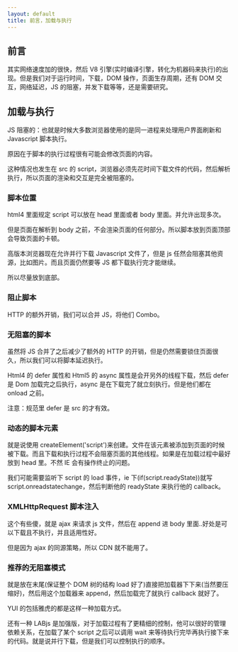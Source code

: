 ```yaml
---
layout: default
title: 前言，加载与执行
---
```


## 前言

其实网络速度加的很快，然后 V8 引擎(实时编译引擎，转化为机器码来执行)的出现。但是我们对于运行时间，下载，DOM 操作，页面生存周期，还有 DOM 交互，网络延迟，JS 的阻塞，并发下载等等，还是需要研究。

## 加载与执行

JS 阻塞的：也就是时候大多数浏览器使用的是同一进程来处理用户界面刷新和 Javascript 脚本执行。

原因在于脚本的执行过程很有可能会修改页面的内容。

这种情况也发生在 src 的 script，浏览器必须先花时间下载文件的代码，然后解析执行，所以页面的渲染和交互是完全被阻塞的。

### 脚本位置

html4 里面规定 script 可以放在 head 里面或者 body 里面。并允许出现多次。

但是页面在解析到 body 之前，不会渲染页面的任何部分。所以脚本放到页面顶部会导致页面的卡顿。

高版本浏览器现在允许并行下载 Javascript 文件了，但是 js 任然会阻塞其他资源，比如图片。而且页面仍然要等 JS 都下载执行完才能继续。

所以尽量放到底部。

### 阻止脚本

HTTP 的额外开销，我们可以合并 JS，将他们 Combo。

### 无阻塞的脚本

虽然将 JS 合并了之后减少了额外的 HTTP 的开销，但是仍然需要锁住页面很久，所以我们可以将脚本延迟执行。

Html4 的 defer 属性和 Html5 的 async 属性是会开另外的线程下载，然后 defer 是 Dom 加载完之后执行，async 是在下载完了就立刻执行。但是他们都在 onload 之前。

注意：规范里 defer 是 src 的才有效。

### 动态的脚本元素

就是说使用 createElement('script')来创建。文件在该元素被添加到页面的时候被下载。而且下载和执行过程不会阻塞页面的其他线程。如果是在加载过程中最好放到 head 里。不然 IE 会有操作终止的问题。

我们可能需要监听下 script 的 load 事件，ie 下(if(script.readyState))就写 script.onreadstatechange，然后判断他的 readyState 来执行他的 callback。

### XMLHttpRequest 脚本注入

这个有些傻，就是 ajax 来请求 js 文件，然后在 append 进 body 里面..好处是可以下载且不执行，并且适用性好。

但是因为 ajax 的同源策略，所以 CDN 就不能用了。

### 推荐的无阻塞模式

就是放在末尾(保证整个 DOM 树的结构 load 好了)直接把加载器下下来(当然要压缩好)，然后用这个加载器来 append，然后加载完了就执行 callback 就好了。

YUI 的包括雅虎的都是这样一种加载方式。

还有一种 LABjs 是加强版，对于加载过程有了更精细的控制，他可以很好的管理依赖关系，在加载了某个 script 之后可以调用 wait 来等待执行完毕再执行接下来的代码。就是说并行下载，但是我们可以控制执行的顺序。
